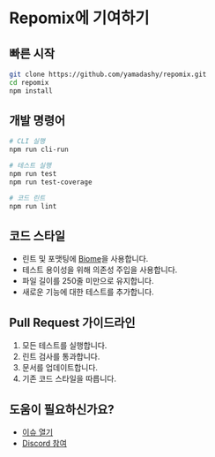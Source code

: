 # Repomix에 기여하기

## 빠른 시작

```bash
git clone https://github.com/yamadashy/repomix.git
cd repomix
npm install
```

## 개발 명령어

```bash
# CLI 실행
npm run cli-run

# 테스트 실행
npm run test
npm run test-coverage

# 코드 린트
npm run lint
```

## 코드 스타일

- 린트 및 포맷팅에 [Biome](https://biomejs.dev/)을 사용합니다.
- 테스트 용이성을 위해 의존성 주입을 사용합니다.
- 파일 길이를 250줄 미만으로 유지합니다.
- 새로운 기능에 대한 테스트를 추가합니다.

## Pull Request 가이드라인

1. 모든 테스트를 실행합니다.
2. 린트 검사를 통과합니다.
3. 문서를 업데이트합니다.
4. 기존 코드 스타일을 따릅니다.

## 도움이 필요하신가요?

- [이슈 열기](https://github.com/yamadashy/repomix/issues)
- [Discord 참여](https://discord.gg/wNYzTwZFku)
